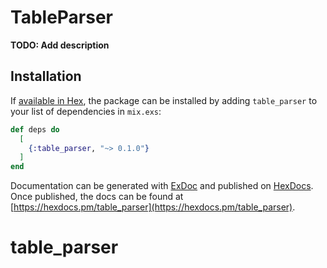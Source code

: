 # TableParser

**TODO: Add description**

## Installation

If [available in Hex](https://hex.pm/docs/publish), the package can be installed
by adding `table_parser` to your list of dependencies in `mix.exs`:

```elixir
def deps do
  [
    {:table_parser, "~> 0.1.0"}
  ]
end
```

Documentation can be generated with [ExDoc](https://github.com/elixir-lang/ex_doc)
and published on [HexDocs](https://hexdocs.pm). Once published, the docs can
be found at [https://hexdocs.pm/table_parser](https://hexdocs.pm/table_parser).

# table_parser
